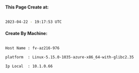 
   
#### This Page Create at:

```bash

2023-04-22 - 19:17:53 UTC

```

#### Create By Machine:

```bash

Host Name : fv-az216-976

platform  : Linux-5.15.0-1035-azure-x86_64-with-glibc2.35

Ip Local  : 10.1.0.66

```

